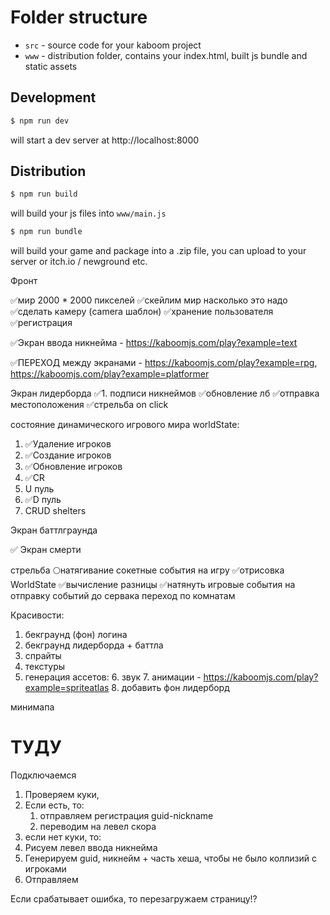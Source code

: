 # Folder structure

- `src` - source code for your kaboom project
- `www` - distribution folder, contains your index.html, built js bundle and static assets


## Development

```sh
$ npm run dev
```

will start a dev server at http://localhost:8000

## Distribution

```sh
$ npm run build
```

will build your js files into `www/main.js`

```sh
$ npm run bundle
```

will build your game and package into a .zip file, you can upload to your server or itch.io / newground etc.

Фронт

✅мир 2000 * 2000 пикселей
✅скейлим мир насколько это надо
✅сделать камеру (camera шаблон)
✅хранение пользователя
✅регистрация

✅Экран ввода никнейма - https://kaboomjs.com/play?example=text

✅ПЕРЕХОД между экранами - https://kaboomjs.com/play?example=rpg, https://kaboomjs.com/play?example=platformer

Экран лидерборда
✅1. подписи никнеймов
✅обновление лб
✅отправка местоположения
✅стрельба on click

состояние динамического игрового мира
worldState:
1. ✅Удаление игроков
2. ✅Создание игроков
3. ✅Обновление игроков
4. ✅CR
5. U пуль
6. ✅D пуль
5. CRUD shelters

Экран баттлграунда

✅ Экран смерти

стрельба
🌕натягивание сокетные события на игру
✅отрисовка WorldState
✅вычисление разницы
✅натянуть игровые события на отправку событий до сервака
переход по комнатам

Красивости:
1. бекграунд (фон) логина
2. бекграунд лидерборда + баттла
3. спрайты
4. текстуры 
5. генерация ассетов:
   6. звук 
   7. анимации - https://kaboomjs.com/play?example=spriteatlas
   8. добавить фон лидерборд

минимапа

# ТУДУ
Подключаемся
1. Проверяем куки, 
2. Если есть, то:
   1. отправляем регистрация guid-nickname
   2. переводим на левел скора
3. если нет куки, то:
4. Рисуем левел ввода никнейма
5. Генерируем guid, никнейм + часть хеша, чтобы не было коллизий с игроками
6. Отправляем 

Если срабатывает ошибка, то перезагружаем страницу!?
